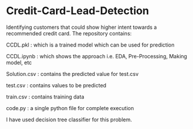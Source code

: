 # Credit-Card-Lead-Detection
Identifying customers that could show higher intent towards a recommended credit card. The repository contains:

  CCDL.pkl : which is a trained model which can be used for prediction
  
  CCDL.ipynb : which shows the approach i.e. EDA, Pre-Processing, Making model, etc 
  
  Solution.csv : contains the predicted value for test.csv
  
  test.csv : contains values to be predicted
  
  train.csv : contains training data
  
  code.py : a single python file for complete execution
  

I have used decision tree classifier for this problem.

